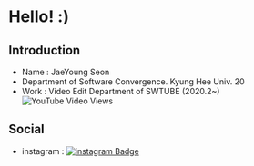 # Hello! :)
## Introduction
* Name : JaeYoung Seon<br>
* Department of Software Convergence. Kyung Hee Univ. 20<br>
* Work : Video Edit Department of SWTUBE (2020.2~)   ![YouTube Video Views](https://img.shields.io/youtube/views/cOQt56LOjdk?style=social)
## Social
* instagram : [![instagram Badge](https://img.shields.io/badge/Instagram-E4405F?style=flat-square&logo=Instagram&logoColor=white&link=https://www.instagram.com/seon_jae_0/)](https://www.instagram.com/seon_jae_0/)
<!--
**tjswodud/tjswodud** is a ✨ _special_ ✨ repository because its `README.md` (this file) appears on your GitHub profile.

Here are some ideas to get you started:

- 🔭 I’m currently working on ...
- 🌱 I’m currently learning ...
- 👯 I’m looking to collaborate on ...
- 🤔 I’m looking for help with ...
- 💬 Ask me about ...
- 📫 How to reach me: ...
- 😄 Pronouns: ...
- ⚡ Fun fact: ...
-->
